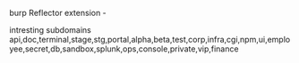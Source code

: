 burp Reflector extension -

intresting subdomains api,doc,terminal,stage,stg,portal,alpha,beta,test,corp,infra,cgi,npm,ui,employee,secret,db,sandbox,splunk,ops,console,private,vip,finance
